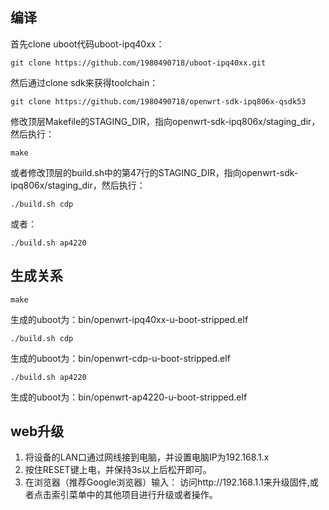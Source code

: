 ## 编译

首先clone uboot代码uboot-ipq40xx：
```
git clone https://github.com/1980490718/uboot-ipq40xx.git
```
然后通过clone sdk来获得toolchain：
```
git clone https://github.com/1980490718/openwrt-sdk-ipq806x-qsdk53
```
修改顶层Makefile的STAGING_DIR，指向openwrt-sdk-ipq806x/staging_dir，然后执行：
```
make
```
或者修改顶层的build.sh中的第47行的STAGING_DIR，指向openwrt-sdk-ipq806x/staging_dir，然后执行：
```
./build.sh cdp
```
或者：
```
./build.sh ap4220
```
## 生成关系
```
make
```
生成的uboot为：bin/openwrt-ipq40xx-u-boot-stripped.elf

```
./build.sh cdp
```

生成的uboot为：bin/openwrt-cdp-u-boot-stripped.elf

```
./build.sh ap4220
```

生成的uboot为：bin/openwrt-ap4220-u-boot-stripped.elf

## web升级

1. 将设备的LAN口通过网线接到电脑，并设置电脑IP为192.168.1.x
2. 按住RESET键上电，并保持3s以上后松开即可。
3. 在浏览器（推荐Google浏览器）输入：
访问http://192.168.1.1来升级固件,或者点击索引菜单中的其他项目进行升级或者操作。